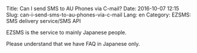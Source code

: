 Title: Can I send SMS to AU Phones via C-mail?
Date: 2016-10-07 12:15
Slug: can-i-send-sms-to-au-phones-via-c-mail
Lang: en
Category: EZSMS: SMS delivery service/SMS API

EZSMS is the service to mainly Japanese people.

Please understand that we have FAQ in Japanese only.